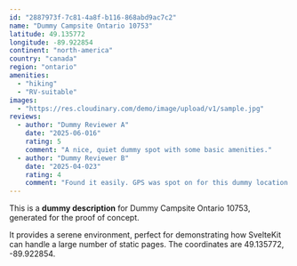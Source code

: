 ```yaml
---
id: "2887973f-7c81-4a8f-b116-868abd9ac7c2"
name: "Dummy Campsite Ontario 10753"
latitude: 49.135772
longitude: -89.922854
continent: "north-america"
country: "canada"
region: "ontario"
amenities:
  - "hiking"
  - "RV-suitable"
images:
  - "https://res.cloudinary.com/demo/image/upload/v1/sample.jpg"
reviews:
  - author: "Dummy Reviewer A"
    date: "2025-06-016"
    rating: 5
    comment: "A nice, quiet dummy spot with some basic amenities."
  - author: "Dummy Reviewer B"
    date: "2025-04-023"
    rating: 4
    comment: "Found it easily. GPS was spot on for this dummy location."
---
```


This is a **dummy description** for Dummy Campsite Ontario 10753, generated for the proof of concept.

It provides a serene environment, perfect for demonstrating how SvelteKit can handle a large number of static pages. The coordinates are 49.135772, -89.922854.
